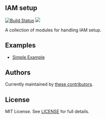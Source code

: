 ## IAM setup

[![Build Status](https://travis-ci.com/telia-oss/terraform-aws-iam.svg?branch=master)](https://travis-ci.com/telia-oss/terraform-aws-iam)
![](https://img.shields.io/maintenance/yes/2018.svg)

A collection of modules for handling IAM setup.

## Examples

* [Simple Example](examples/default/main.tf)

## Authors

Currently maintained by [these contributors](../../graphs/contributors).

## License

MIT License. See [LICENSE](LICENSE) for full details.
